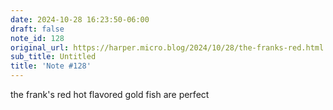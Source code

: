 ```yaml
---
date: 2024-10-28 16:23:50-06:00
draft: false
note_id: 128
original_url: https://harper.micro.blog/2024/10/28/the-franks-red.html
sub_title: Untitled
title: 'Note #128'
---
```


the frank's red hot flavored gold fish are perfect